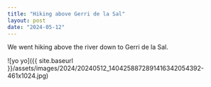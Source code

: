 ```yaml
---
title: "Hiking above Gerri de la Sal"
layout: post
date: "2024-05-12"
---
```


We went hiking above the river down to Gerri de la Sal.

![yo yo]({{ site.baseurl }}/assets/images/2024/20240512_1404258872891416342054392-461x1024.jpg)
